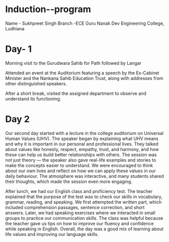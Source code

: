 # Induction--program
Name - Sukhpreet Singh Branch -ECE
Guru Nanak Dev Engineering College, Ludhiana 
# Day- 1 
Morning visit to the Gurudwara Sahib for Path followed by Langar

Attended an event at the Auditorium featuring a speech by the Ex-Cabinet Minister and the Nankana Sahib Education Trust, along with addresses from other distinguished speakers.

After a short break, visited the assigned department to observe and understand its functioning.
# Day 2
Our second day started with a lecture in the college auditorium on Universal Human Values (UHV). The speaker began by explaining what UHV means and why it is important in our personal and professional lives. They talked about values like honesty, respect, empathy, trust, and harmony, and how these can help us build better relationships with others. The session was not just theory — the speaker also gave real-life examples and stories to make the concepts easier to understand. We were encouraged to think about our own lives and reflect on how we can apply these values in our daily behaviour. The atmosphere was interactive, and many students shared their thoughts, which made the session even more engaging.

After lunch, we had our English class and proficiency test. The teacher explained that the purpose of the test was to check our skills in vocabulary, grammar, reading, and speaking. We first attempted the written part, which included comprehension passages, sentence correction, and short answers. Later, we had speaking exercises where we interacted in small groups to practice our communication skills. The class was helpful because the teacher gave us tips on how to improve our fluency and confidence while speaking in English. Overall, the day was a good mix of learning about life values and improving our language skills.
